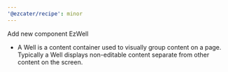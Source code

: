 ```yaml
---
'@ezcater/recipe': minor
---
```


Add new component EzWell

- A Well is a content container used to visually group content on a page. Typically a Well displays non-editable content separate from other content on the screen.
